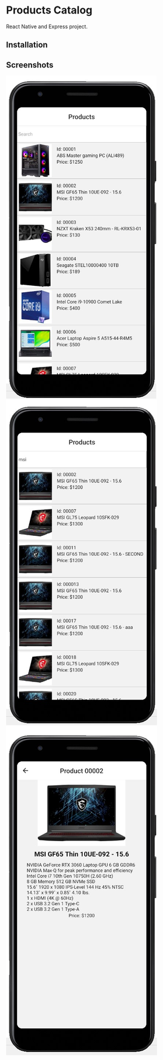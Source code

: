 # Products Catalog
React Native and Express project.

## Installation




## Screenshots

![screenshot1](https://raw.githubusercontent.com/hadifrohar/Products-Catalog/main/screenshots/1.jpg)
![screenshot2](https://raw.githubusercontent.com/hadifrohar/Products-Catalog/main/screenshots/2.jpg)
![screenshot3](https://raw.githubusercontent.com/hadifrohar/Products-Catalog/main/screenshots/3.jpg)
